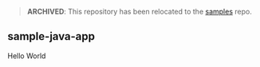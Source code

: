 > **ARCHIVED**: This repository has been relocated to the [samples](https://github.com/buildpack/samples/) repo.

## sample-java-app

Hello World
